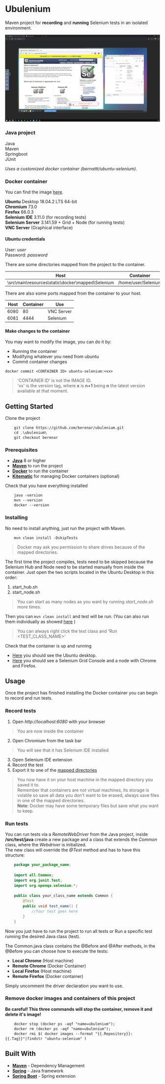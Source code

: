# Ubulenium

Maven project for **recording** and **running** Selenium tests in an isolated environment.

![image](ubulenium_screenshot.png)

### Java project
Java  
Maven  
Springboot  
JUnit  

*Uses a customized docker container (bernattt/ubuntu-selenium)*.

### Docker container

You can find the image [here](https://cloud.docker.com/repository/docker/bernattt/ubuntu-selenium).

**Ubuntu** Desktop 18.04.2 LTS 64-bit  
**Chromium** 73.0  
**Firefox** 66.0.3  
**Selenium IDE** 3.11.0 (for recording tests)  
**Selenium Server** 3.141.59 + Grid + Node (for running tests)  
**VNC Server** (Graphical interface)  

#### Ubuntu credentials
User: *user*  
Password: *password*

There are some directories mapped from the project to the container.  

| Host | Container |
| ---- | --------- |
| \src\main\resources\static\docker\mapped\Selenium | /home/user/Selenium |  

There are also some ports mapped from the container to your host.

| Host | Container | Use        |
| ---- | --------- | ---------- |
| 6080 |    80     | VNC Server |
| 6081 |   4444    |  Selenium  |

#### Make changes to the container
You may want to modify the image, you can do it by:
* Running the container
* Modifying whatever you need from ubuntu
* Commit container changes
````
docker commit <CONTAINER ID> ubuntu-selenium:<vx>
````

>'CONTAINER ID' is not the IMAGE ID.  
'vx' is the version tag, where **x** is **n+1** being **n** the latest version available at that moment.  


## Getting Started

Clone the project
```
    git clone https://github.com/berenar/ubulenium.git
    cd .\ubulenium\
    git checkout berenar
```

### Prerequisites

* [**Java**](https://www.java.com) 8 or higher
* [**Maven**](https://maven.apache.org) to run the project
* [**Docker**](https://www.docker.com/products/docker-desktop) to run the container
* [**Kitematic**](https://kitematic.com) for managing Docker containers (optional)

Check that you have everything installed  
```
    java -version
    mvn --version
    docker --version
```

### Installing

No need to install anything, just run the project with Maven.  
````
    mvn clean install -DskipTests
````
> Docker may ask you permission to share drives because of the mapped directories.

The first time the project compiles, tests need to be skipped because the Selenium Hub and Node need to be started 
manually from inside the container.  Just open the two scripts located in the Ubuntu Desktop in this order:  
1. start_hub.sh
2. start_node.sh

> You can start as many nodes as you want by running *start_node.sh* more times.

Then you can 
``
    mvn clean install
``
 and test will be run. (You can also run them individually as showed [here](#run-tests) )
> You can always right click the test class and 'Run <TEST_CLASS_NAME>'

Check that the container is up and running  
* [Here](http://localhost:6080) you should see the Ubuntu desktop.   
* [Here](http://localhost:6081/grid/console) you should see a Selenium Grid Console and a node with Chrome and Firefox.  

## Usage
Once the project has finished installing the Docker container you can begin to record and run tests.

### Record tests

1. Open *http://localhost:6080* with your browser  

> You are now inside the container  

2. Open Chromium from the task bar  

> You will see that it has Selenium IDE installed  

3. Open Selenium IDE extension  
4. Record the test  
5. Export it to one of the [mapped directories](#docker-container)  

> You now have it on your host machine in the mapped directory you saved it to.  
> Remember that containers are not virtual machines, its storage is volatile so save all data you don't want to be 
erased, always save files in one of the mapped directories.  
> **Note**: Docker may have some temporary files but save what you want to keep.

### Run tests

You can run tests via a *RemoteWebDriver* from the Java project, inside **/src/test/java** create a new package and a class 
that extends the *Common* class, where the *Webdriver* is initialized.  
The new class will override the *@Test* method and has to have this structure:

````java
    package your_package_name;
    
    import all.Common;
    import org.junit.Test;
    import org.openqa.selenium.*;
    
    public class your_class_name extends Common {
        @Test
        public void test_name() {
            //Your test goes here
        }
    }
````

Now you just have to run the project to run all tests or Run a specific test running the desired Java class (test).  

The Common.java class contains the @Before and @After methods, in the @Before you can choose how to execute the tests:
* **Local Chrome** (Host machine)
* **Remote Chrome** (Docker Container)
* **Local Firefox** (Host machine)
* **Remote Firefox** (Docker container)

Simply uncomment the driver declaration you want to use.  

### Remove docker images and containers of this project
**Be careful! This three commands will stop the container, remove it and delete it's image!**
````
    docker stop (docker ps -aqf "name=ubulenium");
    docker rm (docker ps -aqf "name=ubulenium");
    docker rmi $( docker images --format "{{.Repository}}:{{.Tag}}"|findstr "ubuntu-selenium" )
````

## Built With

* [**Maven**](https://maven.apache.org/) - Dependency Management
* [**Spring**](https://spring.io/) - Java framework
* [**Spring Boot**](https://spring.io/projects/spring-boot) - Spring extension
